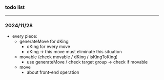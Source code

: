 ### todo list
---

### 2024/11/28
* every piece:
  * generateMove for dKing
    * dKing for every move
    * dKing -> this move must eliminate this situation
  * movable (check movable / dKing / isKingToKing)
    * use generateMove / check target group -> check if movable
  * move
    * about front-end operation
